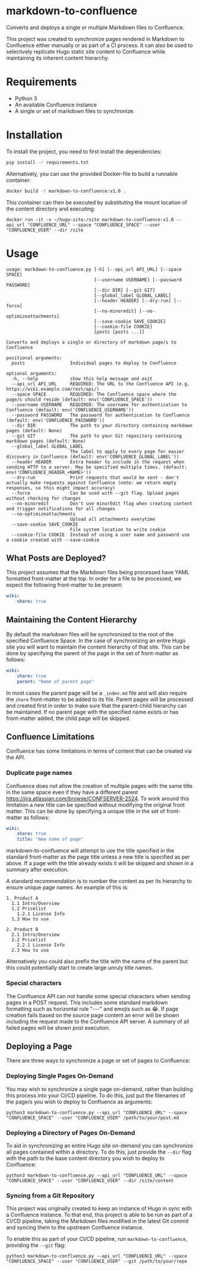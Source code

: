 # markdown-to-confluence

Converts and deploys a single or multiple Markdown files to Confluence.

This project was created to synchronize pages rendered in Markdown to Confluence either manually or as part of a CI process. It can also be used to selectively replicate Hugo static site content to Confluence while maintaining its inherent content hierarchy.

# Requirements

* Python 3
* An available Confluence instance
* A single or set of markdown files to synchronize.

# Installation

To install the project, you need to first install the dependencies:

```sh
pip install -r requirements.txt
```

Alternatively, you can use the provided Docker-file to build a runnable container:

```sh
docker build -t markdown-to-confluence:v1.0 .
```

This container can then be executed by substituting the mount location of the content directory and executing:

```
docker run -it -v ~/hugo-site:/site markdown-to-confluence:v1.0 --api_url "CONFLUENCE_URL" --space "CONFLUENCE_SPACE" --user "CONFLUENCE_USER" --dir /site
```

# Usage

```
usage: markdown-to-confluence.py [-h] [--api_url API_URL] [--space SPACE]
                                 [--username USERNAME] [--password PASSWORD]
                                 [--dir DIR] [--git GIT]
                                 [--global_label GLOBAL_LABEL]
                                 [--header HEADER] [--dry-run] [--force]
                                 [--no-minoredit] [--no-optimizeattachments]
                                 [--save-cookie SAVE_COOKIE]
                                 [--cookie-file COOKIE]
                                 [posts [posts ...]]

Converts and deploys a single or directory of markdown page/s to Confluence

positional arguments:
  posts                 Individual pages to deploy to Confluence

optional arguments:
  -h, --help            show this help message and exit
  --api_url API_URL     REQUIRED: The URL to the Confluence API (e.g. https://wiki.example.com/rest/api/)
  --space SPACE         REQUIRED: The Confluence space where the page/s should reside (default: env('CONFLUENCE_SPACE'))
  --username USERNAME   REQUIRED: The username for authentication to Confluence (default: env('CONFLUENCE_USERNAME'))
  --password PASSWORD   The password for authentication to Confluence (default: env('CONFLUENCE_PASSWORD'))
  --dir DIR             The path to your directory containing markdown pages (default: None)
  --git GIT             The path to your Git repository containing markdown pages (default: None)
  --global_label GLOBAL_LABEL
                        The label to apply to every page for easier discovery in Confluence (default: env('CONFLUENCE_GLOBAL_LABEL'))
  --header HEADER       Extra header to include in the request when sending HTTP to a server. May be specified multiple times. (default: env('CONFLUENCE_HEADER_<NAME>'))
  --dry-run             Print requests that would be sent - don't actually make requests against Confluence (note: we return empty responses, so this might impact accuracy)
  --force               Can be used with --git flag. Upload pages without checking for changes
  --no-minoredit        Don't use minorEdit flag when creating content and trigger notifications for all changes
  --no-optimizeattachments
                        Upload all attachments everytime
  --save-cookie SAVE_COOKIE
                        File system location to write cookie
  --cookie-file COOKIE  Instead of using a user name and password use a cookie created with --save-cookie
```

## What Posts are Deployed?

This project assumes that the Markdown files being processed have YAML formatted front-matter at the top. In order for a file to be processed, we expect the following front-matter to be present:

```yaml
wiki:
    share: true
```

## Maintaining the Content Hierarchy

By default the markdown files will be synchronized to the root of the specified Confluence Space. In the case of synchronizing an entire Hugo site you will want to maintain the content hierarchy of that site. This can be done by specifying the parent of the page in the set of front-matter as follows:

```yaml
wiki:
    share: true
    parent: "Name of parent page"
```

In most cases the parent page will be a `_index.md` file and will also require the `share` front-matter to be added to its file. Parent pages will be processed and created first in order to make sure that the parent-child hierarchy can be maintained. If no parent page with the specified name exists or has front-matter added, the child page will be skipped.

## Confluence Limitations

Confluence has some limitations in terms of content that can be created via the API.

### Duplicate page names

Confluence does not allow the creation of multiple pages with the same title in the same space even if they have a different parent https://jira.atlassian.com/browse/CONFSERVER-2524. To work around this limitation a new title can be specified without modifying the original front matter. This can be done by specifying a unique title in the set of front-matter as follows:

```yaml
wiki:
    share: true
    title: "New name of page" 
```

markdown-to-confluence will attempt to use the title specified in the standard front-matter as the page title unless a new title is specified as per above. If a page with the title already exists it will be skipped and shown in a summary after execution.

A standard recommendation is to number the content as per its hierarchy to ensure unique page names. An example of this is:

```
1. Product A
  1.1 Intro/Overview
  1.2 Pricelist
    1.2.1 License Info
  1.3 How to use

2. Product B
  2.1 Intro/Overview
  2.2 Pricelist
    2.2.1 License Info
  2.3 How to use
```

Alternatively you could also prefix the title with the name of the parent but this could potentially start to create large unruly title names.

### Special characters

The Confluence API can not handle some special characters when sending pages in a POST request. This includes some standard markdown formatting such as horizontal rule "---" and emojis such as :joy:. If page creation fails based on the source page content an error will be shown including the request made to the Confluence API server. A summary of all failed pages will be shown post execution.

## Deploying a Page

There are three ways to synchronize a page or set of pages to Confluence:

### Deploying Single Pages On-Demand

You may wish to synchronize a single page on-demand, rather than building this process into your CI/CD pipeline. To do this, just put the filenames of the page/s you wish to deploy to Confluence as arguments:

```
python3 markdown-to-confluence.py --api_url "CONFLUENCE_URL" --space "CONFLUENCE_SPACE" --user "CONFLUENCE_USER" /path/to/your/post.md
```

### Deploying a Directory of Pages On-Demand

To aid in synchronizing an entire Hugo site on-demand you can synchronize all pages contained within a directory. To do this, just provide the `--dir` flag with the path to the base content directory you wish to deploy to Confluence:

```
python3 markdown-to-confluence.py --api_url "CONFLUENCE_URL" --space "CONFLUENCE_SPACE" --user "CONFLUENCE_USER" --dir /site/content
```

### Syncing from a Git Repository

This project was originally created to keep an instance of Hugo in sync with a Confluence instance. To that end, this project is able to be run as part of a CI/CD pipeline, taking the Markdown files modified in the latest Git commit and syncing them to the upstream Confluence instance.

To enable this as part of your CI/CD pipeline, run `markdown-to-confluence`, providing the `--git` flag:

```
python3 markdown-to-confluence.py --api_url "CONFLUENCE_URL" --space "CONFLUENCE_SPACE" --user "CONFLUENCE_USER" --git /path/to/your/repo
```
